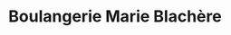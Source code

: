 ---
title: "Boulangerie Marie Blachère"
url: /rumilly/boulangerie-marie-blachere/
shop: boulangerie
---